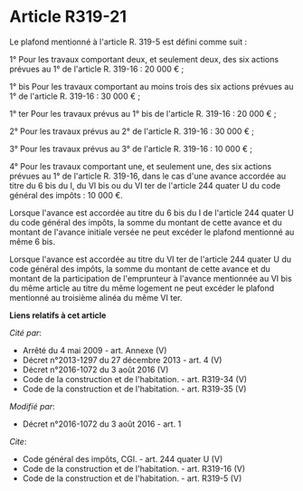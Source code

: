 # Article R319-21

Le plafond mentionné à l'article R. 319-5 est défini comme suit : 

1° Pour les travaux comportant deux, et seulement deux, des six actions prévues au 1° de l'article R. 319-16 : 20 000 € ; 

1° bis Pour les travaux comportant au moins trois des six actions prévues au 1° de l'article R. 319-16 : 30 000 € ; 

1° ter Pour les travaux prévus au 1° bis de l'article R. 319-16 : 20 000 € ; 

2° Pour les travaux prévus au 2° de l'article R. 319-16 : 30 000 € ; 

3° Pour les travaux prévus au 3° de l'article R. 319-16 : 10 000 € ; 

4° Pour les travaux comportant une, et seulement une, des six actions prévues au 1° de l'article R. 319-16, dans le cas d'une
avance accordée au titre du 6 bis du I, du VI bis ou du VI ter de l'article 244 quater U du code général des impôts : 10 000
€. 

Lorsque l'avance est accordée au titre du 6 bis du I de l'article 244 quater U du code général des impôts, la somme du
montant de cette avance et du montant de l'avance initiale versée ne peut excéder le plafond mentionné au même 6 bis. 

Lorsque l'avance est accordée au titre du VI ter de l'article 244 quater U du code général des impôts, la somme du montant de
cette avance et du montant de la participation de l'emprunteur à l'avance mentionnée au VI bis du même article au titre du
même logement ne peut excéder le plafond mentionné au troisième alinéa du même VI ter.

**Liens relatifs à cet article**

_Cité par_:

  - Arrêté du 4 mai 2009 - art. Annexe (V)
  - Décret n°2013-1297 du 27 décembre 2013 - art. 4 (V)
  - Décret n°2016-1072 du 3 août 2016 (V)
  - Code de la construction et de l'habitation. - art. R319-34 (V)
  - Code de la construction et de l'habitation. - art. R319-35 (V)

_Modifié par_:

  - Décret n°2016-1072 du 3 août 2016 - art. 1

_Cite_:

  - Code général des impôts, CGI. - art. 244 quater U (V)
  - Code de la construction et de l'habitation. - art. R319-16 (V)
  - Code de la construction et de l'habitation. - art. R319-5 (V)
